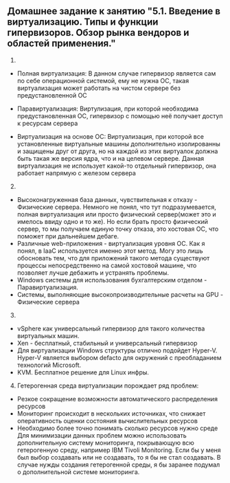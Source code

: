 ## Домашнее задание к занятию "5.1. Введение в виртуализацию. Типы и функции гипервизоров. Обзор рынка вендоров и областей применения."
1. 
- Полная виртуализация:
	В данном случае гипервизор является сам по себе операционной системой, ему не нужна ОС, такая виртуализация может работать на чистом сервере без предустановленной ОС

- Паравиртуализация:
	Виртулизация, при которой необходима предустановленная ОС, гипервизор с помощью неё получает доступ к ресурсам сервера

- Виртуализация на основе ОС:
	Виртуализация, при которой все установленные виртуальные машины дополнительно изолированны и защищены друг от друга, но на каждой из этих виртуалок должна быть такая же версия ядра, что и на целевом сервере. Данная виртуализация не использует какой-то отдельный гипервизор, она работает напрямую с железом сервера

2.
- Высоконагруженная база данных, чувствительная к отказу - Физические сервера. Немного не понял, что тут подразумевается, полная виртуализация или просто физический сервер(может это и имелось ввиду одно и то же). Но если брать просто физический сервер, то мы получаем единую точку отказа, это хостовая ОС, что поможет при дальнейшем дебаге.
- Различные web-приложения - виртуализация уровня ОС. Как я понял, в IaaC используется именно этот метод. Могу это лишь обосновать тем, что для приложений такого метода существуют процессы непосредственно на самой хостовой машине, что позволяет лучше дебажить и устранять проблемы.
- Windows системы для использования бухгалтерским отделом - Паравиртуализация. 
- Системы, выполняющие высокопроизводительные расчеты на GPU - Физические сервера

3.
- vSphere как универсальный гипервизор для такого количества виртуальных машин.
- Xen - бесплатный, стабильный и универсальный гипервизор
- Для виртуализации Windows структуры отлично подойдет Hyper-V. Hyper-V является выбором defacto для окружений с преобладанием технологий Microsoft.
- KVM. Бесплатное решение для Linux инфры.

4. Гетерогенная среда виртуализации порождает ряд проблем:
 - Резкое сокращение возможности автоматического распределения ресурсов
 - Мониторинг происходит в нескольких источниках, что снижает оперативность оценки состояния вычислительных ресурсов
 - Необходимо более точно понимать сколько ресурсов нужно среде
Для минимизации данных проблем можно использовать дополнительную систему мониторинга, покрывающую всю гетерогенную среду, например IBM Tivoli Monitoring. Если бы у меня был выбор создавать или не создавать, то я бы не стал создавать. В случае нужды создания гетерогенной среды, я бы заранее подумал о дополнительной системе мониторинга.
